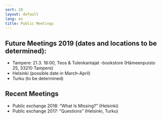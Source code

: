 ```yaml
---
sort: 20
layout: default
lang: en
title: Public Meetings
---
```


## Future Meetings 2019 (dates and locations to be determined): 

* Tampere: 21.3. 18:00, Teos & Tulenkantajat -bookstore (Hämeenpuisto 25, 33210 Tampere)
* Helsinki (possible date in March-April) 
* Turku (to be determined)

## Recent Meetings

* Public exchange 2018: “What Is Missing?” (Helsinki) 
* Public exchange 2017: “Questions” (Helsinki, Turku) 
